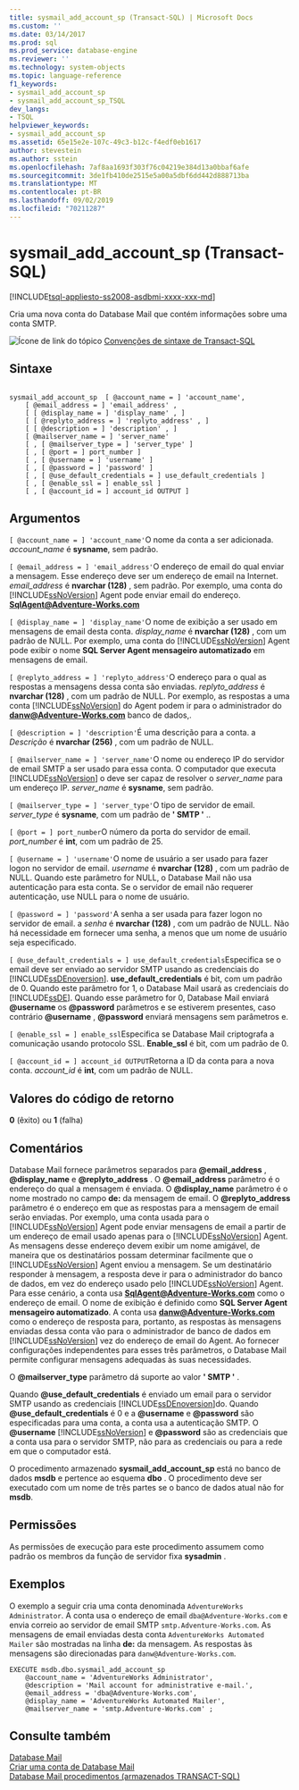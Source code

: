 ```yaml
---
title: sysmail_add_account_sp (Transact-SQL) | Microsoft Docs
ms.custom: ''
ms.date: 03/14/2017
ms.prod: sql
ms.prod_service: database-engine
ms.reviewer: ''
ms.technology: system-objects
ms.topic: language-reference
f1_keywords:
- sysmail_add_account_sp
- sysmail_add_account_sp_TSQL
dev_langs:
- TSQL
helpviewer_keywords:
- sysmail_add_account_sp
ms.assetid: 65e15e2e-107c-49c3-b12c-f4edf0eb1617
author: stevestein
ms.author: sstein
ms.openlocfilehash: 7af8aa1693f303f76c04219e384d13a0bbaf6afe
ms.sourcegitcommit: 3de1fb410de2515e5a00a5dbf6dd442d888713ba
ms.translationtype: MT
ms.contentlocale: pt-BR
ms.lasthandoff: 09/02/2019
ms.locfileid: "70211287"
---
```

# <a name="sysmail_add_account_sp-transact-sql"></a>sysmail_add_account_sp (Transact-SQL)
[!INCLUDE[tsql-appliesto-ss2008-asdbmi-xxxx-xxx-md](../../includes/tsql-appliesto-ss2008-asdbmi-xxxx-xxx-md.md)]

  Cria uma nova conta do Database Mail que contém informações sobre uma conta SMTP.  
  
 ![Ícone de link do tópico](../../database-engine/configure-windows/media/topic-link.gif "Ícone de link do tópico") [Convenções de sintaxe de Transact-SQL](../../t-sql/language-elements/transact-sql-syntax-conventions-transact-sql.md)  
  
## <a name="syntax"></a>Sintaxe  
  
```  
  
sysmail_add_account_sp  [ @account_name = ] 'account_name',  
    [ @email_address = ] 'email_address' ,  
    [ [ @display_name = ] 'display_name' , ]  
    [ [ @replyto_address = ] 'replyto_address' , ]  
    [ [ @description = ] 'description' , ]  
    [ @mailserver_name = ] 'server_name'   
    [ , [ @mailserver_type = ] 'server_type' ]  
    [ , [ @port = ] port_number ]  
    [ , [ @username = ] 'username' ]  
    [ , [ @password = ] 'password' ]  
    [ , [ @use_default_credentials = ] use_default_credentials ]  
    [ , [ @enable_ssl = ] enable_ssl ]  
    [ , [ @account_id = ] account_id OUTPUT ]  
```  
  
## <a name="arguments"></a>Argumentos  
`[ @account_name = ] 'account_name'`O nome da conta a ser adicionada. *account_name* é **sysname**, sem padrão.  
  
`[ @email_address = ] 'email_address'`O endereço de email do qual enviar a mensagem. Esse endereço deve ser um endereço de email na Internet. *email_address* é **nvarchar (128)** , sem padrão. Por exemplo, uma conta do [!INCLUDE[ssNoVersion](../../includes/ssnoversion-md.md)] Agent pode enviar email do endereço. **SqlAgent@Adventure-Works.com**  
  
`[ @display_name = ] 'display_name'`O nome de exibição a ser usado em mensagens de email desta conta. *display_name* é **nvarchar (128)** , com um padrão de NULL. Por exemplo, uma conta do [!INCLUDE[ssNoVersion](../../includes/ssnoversion-md.md)] Agent pode exibir o nome **SQL Server Agent mensageiro automatizado** em mensagens de email.  
  
`[ @replyto_address = ] 'replyto_address'`O endereço para o qual as respostas a mensagens dessa conta são enviadas. *replyto_address* é **nvarchar (128)** , com um padrão de NULL. Por exemplo, as respostas a uma conta [!INCLUDE[ssNoVersion](../../includes/ssnoversion-md.md)] do Agent podem ir para o administrador do **danw@Adventure-Works.com** banco de dados,.  
  
`[ @description = ] 'description'`É uma descrição para a conta. a *Descrição* é **nvarchar (256)** , com um padrão de NULL.  
  
`[ @mailserver_name = ] 'server_name'`O nome ou endereço IP do servidor de email SMTP a ser usado para essa conta. O computador que executa [!INCLUDE[ssNoVersion](../../includes/ssnoversion-md.md)] o deve ser capaz de resolver o *server_name* para um endereço IP. *server_name* é **sysname**, sem padrão.  
  
`[ @mailserver_type = ] 'server_type'`O tipo de servidor de email. *server_type* é **sysname**, com um padrão de **' SMTP '** ..  
  
`[ @port = ] port_number`O número da porta do servidor de email. *port_number* é **int**, com um padrão de 25.  
  
`[ @username = ] 'username'`O nome de usuário a ser usado para fazer logon no servidor de email. *username* é **nvarchar (128)** , com um padrão de NULL. Quando este parâmetro for NULL, o Database Mail não usa autenticação para esta conta. Se o servidor de email não requerer autenticação, use NULL para o nome de usuário.  
  
`[ @password = ] 'password'`A senha a ser usada para fazer logon no servidor de email. a *senha* é **nvarchar (128)** , com um padrão de NULL. Não há necessidade em fornecer uma senha, a menos que um nome de usuário seja especificado.  
  
`[ @use_default_credentials = ] use_default_credentials`Especifica se o email deve ser enviado ao servidor SMTP usando as credenciais do [!INCLUDE[ssDEnoversion](../../includes/ssdenoversion-md.md)]. **use_default_credentials** é bit, com um padrão de 0. Quando este parâmetro for 1, o Database Mail usará as credenciais do [!INCLUDE[ssDE](../../includes/ssde-md.md)]. Quando esse parâmetro for 0, Database Mail enviará **@username** os **@password** parâmetros e se estiverem presentes, caso contrário **@username** , **@password** enviará mensagens sem parâmetros e.  
  
`[ @enable_ssl = ] enable_ssl`Especifica se Database Mail criptografa a comunicação usando protocolo SSL. **Enable_ssl** é bit, com um padrão de 0.  
  
`[ @account_id = ] account_id OUTPUT`Retorna a ID da conta para a nova conta. *account_id* é **int**, com um padrão de NULL.  
  
## <a name="return-code-values"></a>Valores do código de retorno  
 **0** (êxito) ou **1** (falha)  
  
## <a name="remarks"></a>Comentários  
 Database Mail fornece parâmetros separados para **@email_address** , **@display_name** e **@replyto_address** . O **@email_address** parâmetro é o endereço do qual a mensagem é enviada. O **@display_name** parâmetro é o nome mostrado no campo **de:** da mensagem de email. O **@replyto_address** parâmetro é o endereço em que as respostas para a mensagem de email serão enviadas. Por exemplo, uma conta usada para o [!INCLUDE[ssNoVersion](../../includes/ssnoversion-md.md)] Agent pode enviar mensagens de email a partir de um endereço de email usado apenas para o [!INCLUDE[ssNoVersion](../../includes/ssnoversion-md.md)] Agent. As mensagens desse endereço devem exibir um nome amigável, de maneira que os destinatários possam determinar facilmente que o [!INCLUDE[ssNoVersion](../../includes/ssnoversion-md.md)] Agent enviou a mensagem. Se um destinatário responder à mensagem, a resposta deve ir para o administrador do banco de dados, em vez do endereço usado pelo [!INCLUDE[ssNoVersion](../../includes/ssnoversion-md.md)] Agent. Para esse cenário, a conta usa **SqlAgent@Adventure-Works.com** como o endereço de email. O nome de exibição é definido como **SQL Server Agent mensageiro automatizado**. A conta usa **danw@Adventure-Works.com** como o endereço de resposta para, portanto, as respostas às mensagens enviadas dessa conta vão para o administrador de banco de dados em [!INCLUDE[ssNoVersion](../../includes/ssnoversion-md.md)] vez do endereço de email do Agent. Ao fornecer configurações independentes para esses três parâmetros, o Database Mail permite configurar mensagens adequadas às suas necessidades.  
  
 O **@mailserver_type** parâmetro dá suporte ao valor **' SMTP '** .  
  
 Quando **@use_default_credentials** é enviado um email para o servidor SMTP usando as credenciais [!INCLUDE[ssDEnoversion](../../includes/ssdenoversion-md.md)]do. Quando **@use_default_credentials** é 0 e a **@username** e **@password** são especificadas para uma conta, a conta usa a autenticação SMTP. O **@username** [!INCLUDE[ssNoVersion](../../includes/ssnoversion-md.md)] e **@password** são as credenciais que a conta usa para o servidor SMTP, não para as credenciais ou para a rede em que o computador está.  
  
 O procedimento armazenado **sysmail_add_account_sp** está no banco de dados **msdb** e pertence ao esquema **dbo** . O procedimento deve ser executado com um nome de três partes se o banco de dados atual não for **msdb**.  
  
## <a name="permissions"></a>Permissões  
 As permissões de execução para este procedimento assumem como padrão os membros da função de servidor fixa **sysadmin** .  
  
## <a name="examples"></a>Exemplos  
 O exemplo a seguir cria uma conta denominada `AdventureWorks Administrator`. A conta usa o endereço de email `dba@Adventure-Works.com` e envia correio ao servidor de email SMTP `smtp.Adventure-Works.com`. As mensagens de email enviadas desta conta `AdventureWorks Automated Mailer` são mostradas na linha **de:** da mensagem. As respostas às mensagens são direcionadas para `danw@Adventure-Works.com`.  
  
```  
EXECUTE msdb.dbo.sysmail_add_account_sp  
    @account_name = 'AdventureWorks Administrator',  
    @description = 'Mail account for administrative e-mail.',  
    @email_address = 'dba@Adventure-Works.com',  
    @display_name = 'AdventureWorks Automated Mailer',  
    @mailserver_name = 'smtp.Adventure-Works.com' ;  
```  
  
## <a name="see-also"></a>Consulte também  
 [Database Mail](../../relational-databases/database-mail/database-mail.md)   
 [Criar uma conta de Database Mail](../../relational-databases/database-mail/create-a-database-mail-account.md)   
 [Database Mail procedimentos &#40;armazenados TRANSACT-SQL&#41;](../../relational-databases/system-stored-procedures/database-mail-stored-procedures-transact-sql.md)  
  
  
